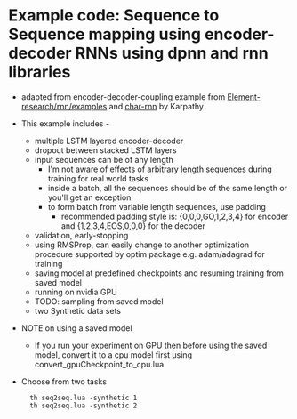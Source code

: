 # Example code: Sequence to Sequence mapping using encoder-decoder RNNs using **dpnn** and  **rnn** libraries

* adapted from encoder-decoder-coupling example from [Element-research/rnn/examples] and [char-rnn] by Karpathy

* This example includes -
    * multiple LSTM layered encoder-decoder
    * dropout between stacked LSTM layers
    * input sequences can be of any length
        * I'm not aware of effects of arbitrary length sequences during training for real world tasks
        * inside a batch, all the sequences should be of the same length or you'll get an exception
        * to form batch from variable length sequences, use padding
            * recommended padding style is: {0,0,0,GO,1,2,3,4} for encoder and {1,2,3,4,EOS,0,0,0} for the decoder
	* validation, early-stopping
	* using RMSProp, can easily change to another optimization procedure supported by optim package e.g. adam/adagrad for training
	* saving model at predefined checkpoints and resuming training from saved model
	* running on nvidia GPU
	* TODO: sampling from saved model
	* two Synthetic data sets

* NOTE on using a saved model
    * If you run your experiment on GPU then before using the saved model, convert it to a cpu model first using convert_gpuCheckpoint_to_cpu.lua

* Choose from two tasks

        th seq2seq.lua -synthetic 1
        th seq2seq.lua -synthetic 2


[Element-research/rnn/examples]: <https://github.com/Element-Research/rnn/blob/master/examples/encoder-decoder-coupling.lua>
[char-rnn]: <https://github.com/karpathy/char-rnn>
